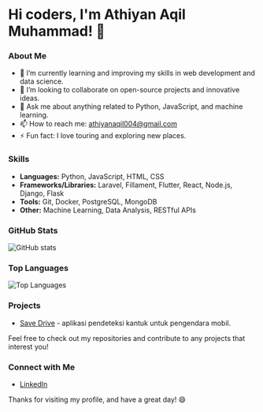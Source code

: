 # Hi coders, I'm Athiyan Aqil Muhammad! 👋

### About Me

- 🌱 I’m currently learning and improving my skills in web development and data science.
- 👯 I’m looking to collaborate on open-source projects and innovative ideas.
- 💬 Ask me about anything related to Python, JavaScript, and machine learning.
- 📫 How to reach me: [athiyanaqil004@gmail.com](athiyanaqil004@gmail.com)
- ⚡ Fun fact: I love touring and exploring new places.

### Skills

- **Languages:** Python, JavaScript, HTML, CSS
- **Frameworks/Libraries:** Laravel, Fillament, Flutter, React, Node.js, Django, Flask
- **Tools:** Git, Docker, PostgreSQL, MongoDB
- **Other:** Machine Learning, Data Analysis, RESTful APIs

### GitHub Stats

![GitHub stats](https://github-readme-stats.vercel.app/api?username=tambakboii&show_icons=true&theme=radical)

### Top Languages

![Top Languages](https://github-readme-stats.vercel.app/api/top-langs/?username=tambakboii&layout=compact&theme=radical)

### Projects


- [Save Drive](https://github.com/SafeDriveApp/SafeDrive.git) - aplikasi pendeteksi kantuk untuk pengendara mobil.

Feel free to check out my repositories and contribute to any projects that interest you!

### Connect with Me

- [LinkedIn](https://www.linkedin.com/in/athiyan-aqil-muhammad-658192331/)

Thanks for visiting my profile, and have a great day! 😄
